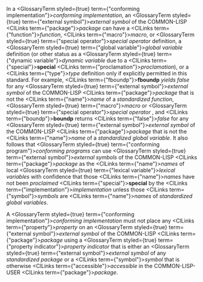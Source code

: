  



In a <GlossaryTerm styled={true} term={"conforming implementation"}><i>conforming implementation</i></GlossaryTerm>, an <GlossaryTerm styled={true} term={"external symbol"}><i>external symbol</i></GlossaryTerm> of the COMMON-LISP <ClLinks  term={"package"}><i>package</i></ClLinks> can have a <ClLinks  term={"function"}><i>function</i></ClLinks>, <ClLinks  term={"macro"}><i>macro</i></ClLinks>, or <GlossaryTerm styled={true} term={"special operator"}><i>special operator</i></GlossaryTerm> definition, a <GlossaryTerm styled={true} term={"global variable"}><i>global variable</i></GlossaryTerm> definition (or other status as a <GlossaryTerm styled={true} term={"dynamic variable"}><i>dynamic variable</i></GlossaryTerm> due to a <ClLinks  term={"special"}><b>special</b></ClLinks> <ClLinks  term={"proclamation"}><i>proclamation</i></ClLinks>), or a <ClLinks  term={"type"}><i>type</i></ClLinks> definition only if explicitly permitted in this standard. For example, <ClLinks  term={"fboundp"}><b>fboundp</b></ClLinks> *yields false* for any <GlossaryTerm styled={true} term={"external symbol"}><i>external symbol</i></GlossaryTerm> of the COMMON-LISP <ClLinks  term={"package"}><i>package</i></ClLinks> that is not the <ClLinks  term={"name"}><i>name</i></ClLinks> of a *standardized function*, <GlossaryTerm styled={true} term={"macro"}><i>macro</i></GlossaryTerm> or <GlossaryTerm styled={true} term={"special operator"}><i>special operator</i></GlossaryTerm> , and <ClLinks  term={"boundp"}><b>boundp</b></ClLinks> returns <ClLinks  term={"false"}><i>false</i></ClLinks> for any <GlossaryTerm styled={true} term={"external symbol"}><i>external symbol</i></GlossaryTerm> of the COMMON-LISP <ClLinks  term={"package"}><i>package</i></ClLinks> that is not the <ClLinks  term={"name"}><i>name</i></ClLinks> of a *standardized global variable*. It also follows that <GlossaryTerm styled={true} term={"conforming program"}><i>conforming programs</i></GlossaryTerm> can use <GlossaryTerm styled={true} term={"external symbol"}><i>external symbols</i></GlossaryTerm> of the COMMON-LISP <ClLinks  term={"package"}><i>package</i></ClLinks> as the <ClLinks  term={"name"}><i>names</i></ClLinks> of local <GlossaryTerm styled={true} term={"lexical variable"}><i>lexical variables</i></GlossaryTerm> with confidence that those <ClLinks  term={"name"}><i>names</i></ClLinks> have not been *proclaimed* <ClLinks  term={"special"}><b>special</b></ClLinks> by the <ClLinks  term={"implementation"}><i>implementation</i></ClLinks> unless those <ClLinks  term={"symbol"}><i>symbols</i></ClLinks> are <ClLinks  term={"name"}><i>names</i></ClLinks> of *standardized global variables*. 



A <GlossaryTerm styled={true} term={"conforming implementation"}><i>conforming implementation</i></GlossaryTerm> must not place any <ClLinks  term={"property"}><i>property</i></ClLinks> on an <GlossaryTerm styled={true} term={"external symbol"}><i>external symbol</i></GlossaryTerm> of the COMMON-LISP <ClLinks  term={"package"}><i>package</i></ClLinks> using a <GlossaryTerm styled={true} term={"property indicator"}><i>property indicator</i></GlossaryTerm> that is either an <GlossaryTerm styled={true} term={"external symbol"}><i>external symbol</i></GlossaryTerm> of any *standardized package* or a <ClLinks  term={"symbol"}><i>symbol</i></ClLinks> that is otherwise <ClLinks  term={"accessible"}><i>accessible</i></ClLinks> in the COMMON-LISP-USER <ClLinks  term={"package"}><i>package</i></ClLinks>. 



